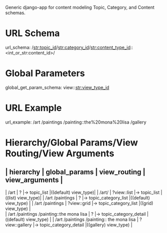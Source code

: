 Generic django-app for content modeling Topic, Category, and Content schemas. 

# URL Schema
url_schema:
  /<str:topic_id>/<str:category_id>/<str:content_type_id>::<int_or_str:content_id>/

# Global Parameters
global_get_param_schema:
  view::<str:view_type_id>

# URL Example
url_example:
  /art  /paintings  /painting::the%20mona%20lisa  /gallery 

# Hierarchy/Global Params/View Routing/View Arguments
| hierarchy | global_params | view_routing | view_arguments | 
-------------------------------------------------------------
  | /art                                      | ?              |->   topic_list            |((default) view_type)|
  | /art/                                     | ?view::list    |->   topic_list            |((list) view_type)|
  | /art /paintings                           | ?              |->   topic_category_list   |((default) view_type) |
  | /art /paintings                           | ?view::grid    |->   topic_category_list   |((grid) view_type)      |                         
  | /art /paintings /painting::the mona lisa  | ?              |->   topic_category_detail  |((default) view_type) |
  | /art /paintings /painting:: the mona lisa | ?view::gallery |->   topic_category_detail  |((gallery) view_type) |
